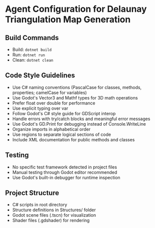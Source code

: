 # Agent Configuration for Delaunay Triangulation Map Generation

## Build Commands
- Build: `dotnet build`
- Run: `dotnet run`
- Clean: `dotnet clean`

## Code Style Guidelines
- Use C# naming conventions (PascalCase for classes, methods, properties; camelCase for variables)
- Use Godot's Vector3 and Mathf types for 3D math operations
- Prefer float over double for performance
- Use explicit typing over var
- Follow Godot's C# style guide for GDScript interop
- Handle errors with try/catch blocks and meaningful error messages
- Use Godot's GD.Print for debugging instead of Console.WriteLine
- Organize imports in alphabetical order
- Use regions to separate logical sections of code
- Include XML documentation for public methods and classes

## Testing
- No specific test framework detected in project files
- Manual testing through Godot editor recommended
- Use Godot's built-in debugger for runtime inspection

## Project Structure
- C# scripts in root directory
- Structure definitions in Structures/ folder
- Godot scene files (.tscn) for visualization
- Shader files (.gdshader) for rendering
